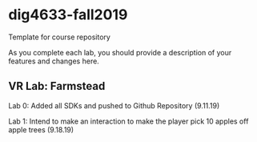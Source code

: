 # dig4633-fall2019
Template for course repository

As you complete each lab, you should provide a description of your features and changes here.

## VR Lab: Farmstead

Lab 0: Added all SDKs and pushed to Github Repository (9.11.19)

Lab 1: Intend to make an interaction to make the player pick 10 apples off apple trees (9.18.19)